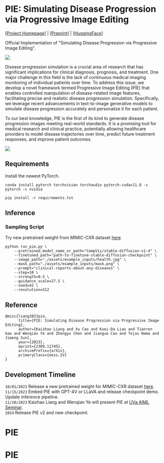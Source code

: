# PIE: Simulating Disease Progression via Progressive Image Editing    

[[Project Homepage](https://www.irohxucao.com/PIE/)]    |    [[Preprint](https://arxiv.org/abs/2309.11745)]     |    [[HuggingFace](https://huggingface.co/papers/2309.11745)]

Official Implementation of "Simulating Disease Progression via Progressive Image Editing".   


![](./assets/paper/pie.jpg)

Disease progression simulation is a crucial area of research that has significant implications for clinical diagnosis, prognosis, and treatment. One major challenge in this field is the lack of continuous medical imaging monitoring of individual patients over time. To address this issue, we develop a novel framework termed Progressive Image Editing (PIE) that enables controlled manipulation of disease-related image features, facilitating precise and realistic disease progression simulation. Specifically, we leverage recent advancements in text-to-image generative models to simulate disease progression accurately and personalize it for each patient.    

To our best knowledge, PIE is the first of its kind to generate disease progression images meeting real-world standards. It is a promising tool for medical research and clinical practice, potentially allowing healthcare providers to model disease trajectories over time, predict future treatment responses, and improve patient outcomes.     

![](./assets/progression/progression.gif)

## Requirements    

Install the newest PyTorch.      

```
conda install pytorch torchvision torchaudio pytorch-cuda=11.8 -c pytorch -c nvidia
```

```
pip install -r requirements.txt
```

## Inference    


### Sampling Script    

Try new pretrained weight from MIMIC-CXR dataset [here](https://huggingface.co/IrohXu/stable-diffusion-mimic-cxr-v0.1)

```
python run_pie.py \
    --pretrained_model_name_or_path="CompVis/stable-diffusion-v1-4" \
    --finetuned_path="path-to-finetune-stable-diffusion-checkpoint" \
    --image_path="./assets/example_inputs/health.jpg" \
    --mask_path="./assets/example_inputs/mask.png" \
    --prompt="clinical-reports-about-any-diseases" \
    --step=10 \
    --strength=0.5 \
    --guidance_scale=27.5 \
    --seed=42 \
    --resolution=512
```

## Reference      

```
@misc{liang2023pie,
      title={PIE: Simulating Disease Progression via Progressive Image Editing}, 
      author={Kaizhao Liang and Xu Cao and Kuei-Da Liao and Tianren Gao and Wenqian Ye and Zhengyu Chen and Jianguo Cao and Tejas Nama and Jimeng Sun},
      year={2023},
      eprint={2309.11745},
      archivePrefix={arXiv},
      primaryClass={eess.IV}
}
```

## Development Timeline

`10/01/2023` Release a new pretrained weight for MIMIC-CXR dataset [here](https://huggingface.co/IrohXu/stable-diffusion-mimic-cxr-v0.1).       
`11/15/2023` Embed PIE with GPT-4V or LLaVA and release checkpoint demo. Update inference pipeline.        
`11/28/2023` Kaizhao Liang and Wenqian Ye will present PIE at [UVa AIML Seminar](https://uvaml.github.io/).        
`2024` Release PIE v2 and new checkpoint.       



# PIE
# PIE
